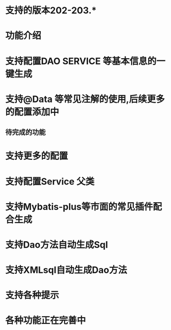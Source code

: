 # 支持的版本202-203.*
# 功能介绍
 # 支持配置DAO SERVICE 等基本信息的一键生成
 # 支持@Data 等常见注解的使用,后续更多的配置添加中
## 待完成的功能
 # 支持更多的配置
 # 支持配置Service 父类
 # 支持Mybatis-plus等市面的常见插件配合生成
 # 支持Dao方法自动生成Sql
 # 支持XMLsql自动生成Dao方法
 # 支持各种提示
 # 各种功能正在完善中
